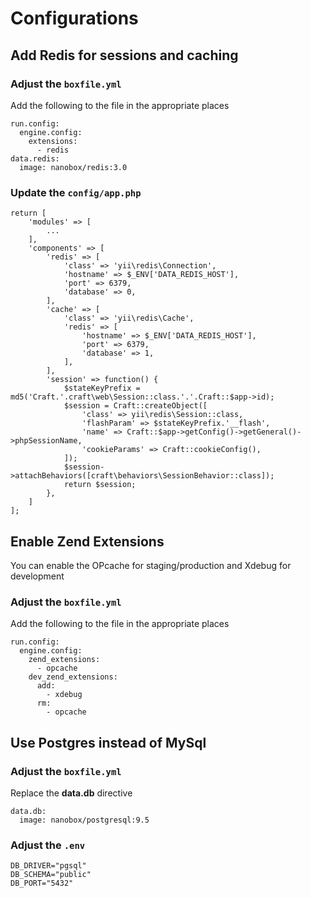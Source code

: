 # Configurations

## Add Redis for sessions and caching

### Adjust the `boxfile.yml`

Add the following to the file in the appropriate places

    run.config:
      engine.config:
        extensions:
          - redis
    data.redis:
      image: nanobox/redis:3.0

### Update the `config/app.php`

    return [
        'modules' => [
            ...
        ],
        'components' => [
            'redis' => [
                'class' => 'yii\redis\Connection',
                'hostname' => $_ENV['DATA_REDIS_HOST'],
                'port' => 6379,
                'database' => 0,
            ],
            'cache' => [
                'class' => 'yii\redis\Cache',
                'redis' => [
                    'hostname' => $_ENV['DATA_REDIS_HOST'],
                    'port' => 6379,
                    'database' => 1,
                ],
            ],
            'session' => function() {
                $stateKeyPrefix = md5('Craft.'.craft\web\Session::class.'.'.Craft::$app->id);
                $session = Craft::createObject([
                    'class' => yii\redis\Session::class,
                    'flashParam' => $stateKeyPrefix.'__flash',
                    'name' => Craft::$app->getConfig()->getGeneral()->phpSessionName,
                    'cookieParams' => Craft::cookieConfig(),
                ]);
                $session->attachBehaviors([craft\behaviors\SessionBehavior::class]);
                return $session;
            },
        ]
    ];

## Enable Zend Extensions

You can enable the OPcache for staging/production and Xdebug for development

### Adjust the `boxfile.yml`

Add the following to the file in the appropriate places

    run.config:
      engine.config:
        zend_extensions:
          - opcache
        dev_zend_extensions:
          add:
            - xdebug
          rm:
            - opcache

## Use Postgres instead of MySql

### Adjust the `boxfile.yml`

Replace the **data.db** directive

    data.db:
      image: nanobox/postgresql:9.5

### Adjust the `.env`

    DB_DRIVER="pgsql"
    DB_SCHEMA="public"
    DB_PORT="5432"


